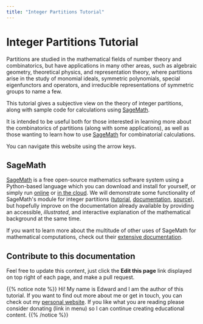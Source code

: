 ```yaml
---
title: "Integer Partitions Tutorial"
---
```


# Integer Partitions Tutorial

Partitions are studied in the mathematical fields of number theory and combinatorics, but have applications in many other areas, such as algebraic geometry, theoretical physics, and representation theory, where partitions arise in the study of monomial ideals, symmetric polynomials, special eigenfunctors and operators, and irreducible representations of symmetric groups to name a few.

This tutorial gives a subjective view on the theory of integer partitions, along with sample code for calculations using [SageMath].

It is intended to be useful both for those interested in learning more about the combinatorics of partitions (along with some applications), as well as those wanting to learn how to use [SageMath] for combinatorial calculations.

You can navigate this website using the arrow keys.

## SageMath

[SageMath] is a free open-source mathematics software system using a Python-based language which you can download and install for yourself, or simply run [online] or [in the cloud]. We will demonstrate some functionality of SageMath's module for integer partitions ([tutorial], [documentation], [source]), but hopefully improve on the documentation already available by providing an accessible, _illustrated_, and interactive explanation of the mathematical background at the same time.

If you want to learn more about the multitude of other uses of SageMath for mathematical computations, check out their [extensive documentation].

[SageMath]: https://www.sagemath.org
[online]: https://sagecell.sagemath.org
[in the cloud]: https://cocalc.com
[tutorial]: https://doc.sagemath.org/html/en/reference/combinat/sage/combinat/tutorial.html#partitions-of-integers
[documentation]: https://doc.sagemath.org/html/en/reference/combinat/sage/combinat/partition.html#sage-combinat-partition
[source]: https://github.com/sagemath/sage/blob/master/src/sage/combinat/partition.py
[extensive documentation]: https://doc.sagemath.org/html/en/index.html

## Contribute to this documentation
Feel free to update this content, just click the **Edit this page** link displayed on top right of each page, and make a pull request.

{{% notice note %}}
Hi! My name is Edward and I am the author of this tutorial. If you want to find out more about me or get in touch, you can check out my [personal website](https://edwardmpearce.github.io). If you like what you are reading please consider donating (link in menu) so I can continue creating educational content.
{{% /notice %}}